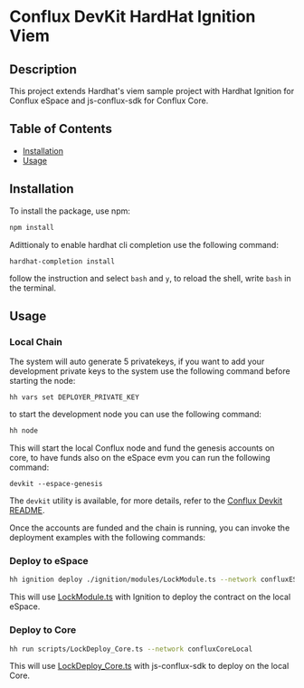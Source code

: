 # Conflux DevKit HardHat Ignition Viem

## Description

This project extends Hardhat's viem sample project with Hardhat Ignition for Conflux eSpace and js-conflux-sdk for Conflux Core.

## Table of Contents

- [Installation](#installation)
- [Usage](#usage)

## Installation

To install the package, use npm:

```bash
npm install
```

Adittionaly to enable hardhat cli completion use the following command:

```
hardhat-completion install
```

follow the instruction and select `bash` and `y`, to reload the shell, write `bash` in the terminal.

## Usage

### Local Chain

The system will auto generate 5 privatekeys, if you want to add your development private keys to the system use the following command before starting the node:

```
hh vars set DEPLOYER_PRIVATE_KEY
```

to start the development node you can use the following command:

```bash
hh node
```

This will start the local Conflux node and fund the genesis accounts on core, to have funds also on the eSpace evm you can run the following command:

```
devkit --espace-genesis
```

The `devkit` utility is available, for more details, refer to the [Conflux Devkit README](https://github.com/SPCFXDA/conflux-devkit/blob/main/README.md).

Once the accounts are funded and the chain is running, you can invoke the deployment examples with the following commands:

### Deploy to eSpace

```bash
hh ignition deploy ./ignition/modules/LockModule.ts --network confluxESpaceLocal
```

This will use [LockModule.ts](/ignition/modules/LockModule.ts) with Ignition to deploy the contract on the local eSpace.

### Deploy to Core

```bash
hh run scripts/LockDeploy_Core.ts --network confluxCoreLocal
```

This will use [LockDeploy_Core.ts](/scripts/LockDeploy_Core.ts) with js-conflux-sdk to deploy on the local Core.

